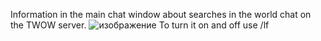 Information in the main chat window about searches in the world chat on the TWOW server.
![изображение](https://github.com/user-attachments/assets/7bb04460-ce75-42ca-b485-e18ad4e6aff9)
To turn it on and off use /lf
